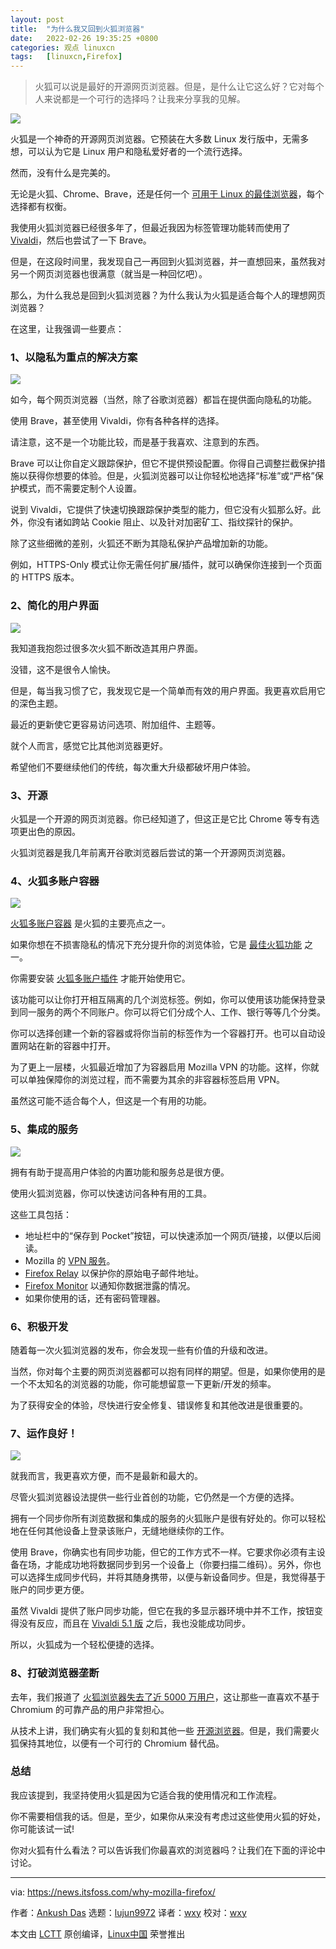 ```yaml
---
layout: post
title:	"为什么我又回到火狐浏览器"
date:	2022-02-26 19:35:25 +0800 
categories:	观点 linuxcn 
tags:	[linuxcn,Firefox]
---
```




> 
> 火狐可以说是最好的开源网页浏览器。但是，是什么让它这么好？它对每个人来说都是一个可行的选择吗？让我来分享我的见解。
> 
> 
> 


![](/Asserts/Images/album/202202/26/193517szbff3zjlg305jbp.jpg)


火狐是一个神奇的开源网页浏览器。它预装在大多数 Linux 发行版中，无需多想，可以认为它是 Linux 用户和隐私爱好者的一个流行选择。


然而，没有什么是完美的。


无论是火狐、Chrome、Brave，还是任何一个 [可用于 Linux 的最佳浏览器](https://itsfoss.com/best-browsers-ubuntu-linux/)，每个选择都有权衡。


我使用火狐浏览器已经很多年了，但最近我因为标签管理功能转而使用了 [Vivaldi](https://itsfoss.com/install-vivaldi-ubuntu-linux/)，然后也尝试了一下 Brave。


但是，在这段时间里，我发现自己一再回到火狐浏览器，并一直想回来，虽然我对另一个网页浏览器也很满意（就当是一种回忆吧）。


那么，为什么我总是回到火狐浏览器？为什么我认为火狐是适合每个人的理想网页浏览器？


在这里，让我强调一些要点：


### 1、以隐私为重点的解决方案


![](/Asserts/Images/album/202202/26/193526sbbm30ycarmc3110.jpg)


如今，每个网页浏览器（当然，除了谷歌浏览器）都旨在提供面向隐私的功能。


使用 Brave，甚至使用 Vivaldi，你有各种各样的选择。


请注意，这不是一个功能比较，而是基于我喜欢、注意到的东西。


Brave 可以让你自定义跟踪保护，但它不提供预设配置。你得自己调整拦截保护措施以获得你想要的体验。但是，火狐浏览器可以让你轻松地选择“标准”或“严格”保护模式，而不需要定制个人设置。


说到 Vivaldi，它提供了快速切换跟踪保护类型的能力，但它没有火狐那么好。此外，你没有诸如跨站 Cookie 阻止、以及针对加密矿工、指纹探针的保护。


除了这些细微的差别，火狐还不断为其隐私保护产品增加新的功能。


例如，HTTPS-Only 模式让你无需任何扩展/插件，就可以确保你连接到一个页面的 HTTPS 版本。


### 2、简化的用户界面


![](/Asserts/Images/album/202202/26/193527sh03y70ny70t9g4m.png)


我知道我抱怨过很多次火狐不断改造其用户界面。


没错，这不是很令人愉快。


但是，每当我习惯了它，我发现它是一个简单而有效的用户界面。我更喜欢启用它的深色主题。


最近的更新使它更容易访问选项、附加组件、主题等。


就个人而言，感觉它比其他浏览器更好。


希望他们不要继续他们的传统，每次重大升级都破坏用户体验。


### 3、开源


火狐是一个开源的网页浏览器。你已经知道了，但这正是它比 Chrome 等专有选项更出色的原因。


火狐浏览器是我几年前离开谷歌浏览器后尝试的第一个开源网页浏览器。


### 4、火狐多账户容器


![](/Asserts/Images/album/202202/26/193528lhfmhznq4nj33r2m.png)


[火狐多账户容器](https://itsfoss.com/firefox-containers/) 是火狐的主要亮点之一。


如果你想在不损害隐私的情况下充分提升你的浏览体验，它是 [最佳火狐功能](https://itsfoss.com/firefox-useful-features/) 之一。


你需要安装 [火狐多账户插件](https://addons.mozilla.org/en-US/firefox/addon/multi-account-containers/) 才能开始使用它。


该功能可以让你打开相互隔离的几个浏览标签。例如，你可以使用该功能保持登录到同一服务的两个不同账户。你可以将它们分成个人、工作、银行等等几个分类。


你可以选择创建一个新的容器或将你当前的标签作为一个容器打开。也可以自动设置网站在新的容器中打开。


为了更上一层楼，火狐最近增加了为容器启用 Mozilla VPN 的功能。这样，你就可以单独保障你的浏览过程，而不需要为其余的非容器标签启用 VPN。


虽然这可能不适合每个人，但这是一个有用的功能。


### 5、集成的服务


![](/Asserts/Images/album/202202/26/193529mm6ueiqr0iurrqq3.png)


拥有有助于提高用户体验的内置功能和服务总是很方便。


使用火狐浏览器，你可以快速访问各种有用的工具。


这些工具包括：


* 地址栏中的“保存到 Pocket”按钮，可以快速添加一个网页/链接，以便以后阅读。
* Mozilla 的 [VPN 服务](https://www.mozilla.org/en-US/products/vpn/)。
* [Firefox Relay](https://relay.firefox.com) 以保护你的原始电子邮件地址。
* [Firefox Monitor](https://monitor.firefox.com/) 以通知你数据泄露的情况。
* 如果你使用的话，还有密码管理器。


### 6、积极开发


随着每一次火狐浏览器的发布，你会发现一些有价值的升级和改进。


当然，你对每个主要的网页浏览器都可以抱有同样的期望。但是，如果你使用的是一个不太知名的浏览器的功能，你可能想留意一下更新/开发的频率。


为了获得安全的体验，尽快进行安全修复、错误修复和其他改进是很重要的。


### 7、运作良好！


![](/Asserts/Images/album/202202/26/193530kbveno3txk013vey.png)


就我而言，我更喜欢方便，而不是最新和最大的。


尽管火狐浏览器设法提供一些行业首创的功能，它仍然是一个方便的选择。


拥有一个同步你所有浏览数据和集成的服务的火狐账户是很有好处的。你可以轻松地在任何其他设备上登录该账户，无缝地继续你的工作。


使用 Brave，你确实也有同步功能，但它的工作方式不一样。它要求你必须有主设备在场，才能成功地将数据同步到另一个设备上（你要扫描二维码）。另外，你也可以选择生成同步代码，并将其随身携带，以便与新设备同步。但是，我觉得基于账户的同步更方便。


虽然 Vivaldi 提供了账户同步功能，但它在我的多显示器环境中并不工作，按钮变得没有反应，而且在 [Vivaldi 5.1 版](https://news.itsfoss.com/vivaldi-5-1-release/) 之后，我也没能成功同步。


所以，火狐成为一个轻松便捷的选择。


### 8、打破浏览器垄断


去年，我们报道了 [火狐浏览器失去了近 5000 万用户](https://news.itsfoss.com/firefox-decline/)，这让那些一直喜欢不基于 Chromium 的可靠产品的用户非常担心。


从技术上讲，我们确实有火狐的复刻和其他一些 [开源浏览器](https://itsfoss.com/open-source-browsers-linux/)。但是，我们需要火狐保持其地位，以便有一个可行的 Chromium 替代品。


### 总结


我应该提到，我坚持使用火狐是因为它适合我的使用情况和工作流程。


你不需要相信我的话。但是，至少，如果你从来没有考虑过这些使用火狐的好处，你可能该试一试!


你对火狐有什么看法？可以告诉我们你最喜欢的浏览器吗？让我们在下面的评论中讨论。




---


via: <https://news.itsfoss.com/why-mozilla-firefox/>


作者：[Ankush Das](https://news.itsfoss.com/author/ankush/) 选题：[lujun9972](https://github.com/lujun9972) 译者：[wxy](https://github.com/wxy) 校对：[wxy](https://github.com/wxy)


本文由 [LCTT](https://github.com/LCTT/TranslateProject) 原创编译，[Linux中国](https://linux.cn/) 荣誉推出

